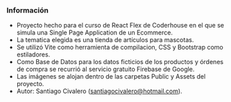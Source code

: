 ### Información

- Proyecto hecho para el curso de React Flex de Coderhouse en el que se simula una Single Page Application de un Ecommerce. 
- La tematica elegida es una tienda de artículos para mascotas. 
- Se utilizó Vite como herramienta de compilacion, CSS y Bootstrap como estiladores.
- Como Base de Datos para los datos ficticios de los productos y órdenes de compra se recurrió al servicio gratuito Firebase de Google.
- Las imágenes se alojan dentro de las carpetas Public y Assets del proyecto.
- Autor: Santiago Civalero (santiagocivalero@hotmail.com).
